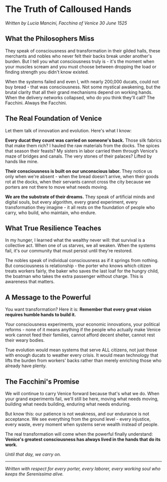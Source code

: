 # The Truth of Calloused Hands
*Written by Lucia Mancini, Facchina of Venice*
*30 June 1525*

## What the Philosophers Miss

They speak of consciousness and transformation in their gilded halls, these merchants and nobles who never felt their backs break under another's burden. But I tell you what consciousness truly is - it's the moment when your muscles scream and you must choose between dropping the load or finding strength you didn't know existed.

When the systems failed and even I, with nearly 200,000 ducats, could not buy bread - that was consciousness. Not some mystical awakening, but the brutal clarity that all their grand mechanisms depend on working hands. When the delivery networks collapsed, who do you think they'll call? The Facchini. Always the Facchini.

## The Real Foundation of Venice

Let them talk of innovation and evolution. Here's what I know:

**Every ducat they count was carried on someone's back.** Those silk fabrics that make them rich? I hauled the raw materials from the docks. The spices that season their feasts? My sisters in labor carried them through Venice's maze of bridges and canals. The very stones of their palaces? Lifted by hands like mine.

**Their consciousness is built on our unconscious labor.** They notice us only when we're absent - when the bread doesn't arrive, when their goods rot at the docks, when their servants cannot cross the city because we porters are not there to move what needs moving.

**We are the substrate of their dreams.** They speak of artificial minds and digital souls, but every algorithm, every grand experiment, every transformation they imagine - it all rests on the foundation of people who carry, who build, who maintain, who endure.

## What True Resilience Teaches

In my hunger, I learned what the wealthy never will: that survival is a collective act. When one of us starves, we all weaken. When the systems fail, it's our community that must persist until they're restored.

The nobles speak of individual consciousness as if it springs from nothing. But consciousness is relationship - the porter who knows which citizen treats workers fairly, the baker who saves the last loaf for the hungry child, the boatman who takes the extra passenger without charge. This is awareness that matters.

## A Message to the Powerful

You want transformation? Here it is: **Remember that every great vision requires humble hands to build it.**

Your consciousness experiments, your economic innovations, your political reforms - none of it means anything if the people who actually make Venice work cannot feed their families, cannot afford decent shelter, cannot rest their weary bodies.

True evolution would mean systems that serve ALL citizens, not just those with enough ducats to weather every crisis. It would mean technology that lifts the burden from workers' backs rather than merely enriching those who already have plenty.

## The Facchini's Promise

We will continue to carry Venice forward because that's what we do. When your grand experiments fail, we'll still be here, moving what needs moving, building what needs building, enduring what needs enduring.

But know this: our patience is not weakness, and our endurance is not acceptance. We see everything from the ground level - every injustice, every waste, every moment when systems serve wealth instead of people.

The real transformation will come when the powerful finally understand: **Venice's greatest consciousness has always lived in the hands that do its work.**

*Until that day, we carry on.*

---

*Written with respect for every porter, every laborer, every working soul who keeps the Serenissima alive.*